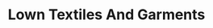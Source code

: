 ---
title: "Lown Textiles And Garments"
url: /kozhikode/lown-textiles-and-garments/
shop: Kleidung
---